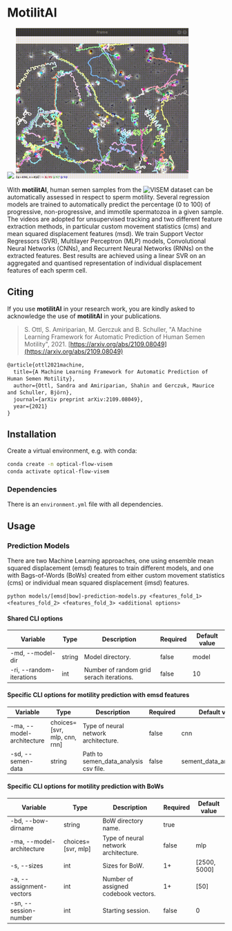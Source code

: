 # MotilitAI

<img src="./original-short.gif" width="400"> <img src="./tracked-short.gif" width="400">

With **motilitAI**, human semen samples from the ![VISEM dataset](https://datasets.simula.no/visem/) can be automatically assessed in respect to sperm motility. Several regression models are trained to
automatically predict the percentage (0 to 100) of progressive, non-progressive, and immotile spermatozoa in a given sample. The videos are adopted for unsupervised tracking and two different feature extraction methods, in particular custom movement statistics (cms) and mean squared displacement features (msd). We train Support Vector Regressors (SVR), Multilayer Perceptron (MLP) models, Convolutional Neural Networks (CNNs), and Recurrent Neural Networks (RNNs) on the extracted features. Best results are achieved using a linear SVR on an aggregated and quantised representation of individual displacement features of each sperm cell.

## Citing
If you use **motilitAI** in your research work, you are kindly asked to acknowledge the use of **motilitAI** in your publications.
> S. Ottl, S. Amiriparian, M. Gerczuk and B. Schuller, "A Machine Learning Framework for Automatic Prediction of Human Semen Motility", 2021. [https://arxiv.org/abs/2109.08049](https://arxiv.org/abs/2109.08049)

```
@article{ottl2021machine,
  title={A Machine Learning Framework for Automatic Prediction of Human Semen Motility},
  author={Ottl, Sandra and Amiriparian, Shahin and Gerczuk, Maurice and Schuller, Björn},
  journal={arXiv preprint arXiv:2109.08049},
  year={2021}
}

```

## Installation

Create a virtual environment, e.g. with conda:
```bash
conda create -n optical-flow-visem
conda activate optical-flow-visem
```

### Dependencies
There is an `environment.yml` file with all dependencies.

## Usage

### Prediction Models
There are two Machine Learning approaches, one using ensemble mean squared displacement (emsd) features to train different models, and one with Bags-of-Words (BoWs) created from either custom movement statistics (cms) or individual mean squared displacement (imsd) features.
```
python models/[emsd|bow]-prediction-models.py <features_fold_1> <features_fold_2> <features_fold_3> <additional options>
```

#### Shared CLI options

| Variable                  | Type                         | Description                          | Required | Default value |
|---------------------------|------------------------------|--------------------------------------|----------|---------------|
| -md, --model-dir | string | Model directory. | false | model |
| -ri, --random-iterations | int | Number of random grid serach iterations. | false | 10 |

#### Specific CLI options for motility prediction with emsd features

| Variable                  | Type                         | Description                          | Required | Default value |
|---------------------------|------------------------------|--------------------------------------|----------|---------------|
| -ma, --model-architecture | choices=[svr, mlp, cnn, rnn] | Type of neural network architecture. | false | cnn |
| -sd, --semen-data | string | Path to semen_data_analysis csv file. | false | sement_data_analysis.csv |

#### Specific CLI options for motility prediction with BoWs

| Variable                  | Type                         | Description                          | Required | Default value |
|---------------------------|------------------------------|--------------------------------------|----------|---------------|
| -bd, --bow-dirname | string | BoW directory name. | true |  |
| -ma, --model-architecture | choices=[svr, mlp] | Type of neural network architecture. | false | mlp |
| -s, --sizes | int | Sizes for BoW. | 1+ | [2500, 5000] |
| -a, --assignment-vectors | int | Number of assigned codebook vectors. | 1+ | [50] |
| -sn, --session-number | int | Starting session. | false | 0 |
